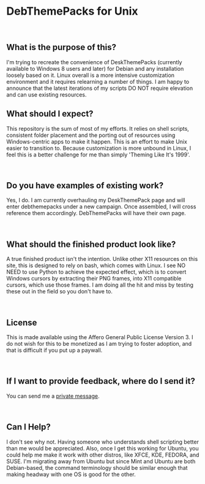 
<body>
<h1>DebThemePacks for Unix</h1>
  <br />
  <h2>What is the purpose of this?</h2>
<p>
I'm trying to recreate the convenience of DeskThemePacks (currently available to Windows 8 users and later) for Debian and any installation loosely based on it. Linux overall is a more intensive customization environment and it requires relearning a number of things. I am happy to announce that the latest iterations of my scripts DO NOT require elevation and can use existing resources.
</p>
<h2>What should I expect?</h2>
<p>This repository is the sum of most of my efforts. It relies on shell scripts, consistent folder placement and the porting out of resources using Windows-centric apps to make it happen. This is an effort to make Unix easier to transition to. Because customization is more unbound in Linux, I feel this is a better challenge for me than simply 'Theming Like It's 1999'.</p> <br />
<h2>Do you have examples of existing work?</h2>
<p id="outset">Yes, I do. I am currently overhauling my DeskThemePack page and will enter debthemepacks under a new campaign. Once assembled, I will cross reference them accordingly. DebThemePacks will have their own page.</p><br />
<h2>What should the finished product look like?</h2>
<p>A true finished product isn't the intention. Unlike other X11 resources on this site, this is designed to rely on bash, which comes with Linux. I see NO NEED to use Python to achieve the expected effect, which is to convert Windows cursors by extracting their PNG frames, into X11 compatible cursors, which use those frames. I am doing all the hit and miss by testing these out in the field so you don't have to.</p><br />
<h2>License</h2>
<p>This is made available using the Affero General Public License Version 3. I do not wish for this to be monetized as I am trying to foster adoption, and that is difficult if you put up a paywall.</p><br />
<h2>If I want to provide feedback, where do I send it?</h2>
<p>You can send me a <a href="mailto:masstransitkrow@pm.me?subject=[Feedback]" title="" target="_blank">private message</a>.</p> <br />
<h2>Can I Help?</h2>
<p>I don't see why not. Having someone who understands shell scripting better than me would be appreciated. Also, once I get this working for Ubuntu, you could help me make it work with other distros, like XFCE, KDE, FEDORA, and SUSE. I'm migrating away from Ubuntu but since Mint and Ubuntu are both Debian-based, the command terminology should be similar enough that making headway with one OS is good for the other.</p>
</div>
<br /> <br />
</body>
</html>
